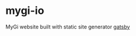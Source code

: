 # mygi-io
MyGi website built with static site generator [gatsby](https://github.com/gatsbyjs/gatsby)
